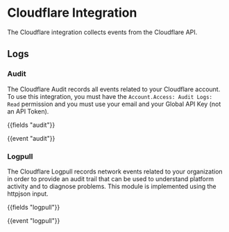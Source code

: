 # Cloudflare Integration

The Cloudflare integration collects events from the Cloudflare API.

## Logs

### Audit

The Cloudflare Audit records all events related to your Cloudflare account. 
To use this integration, you must have the `Account.Access: Audit Logs: Read` permission and you must use your email and your Global API Key (not an API Token).

{{fields "audit"}}

{{event "audit"}}

### Logpull

The Cloudflare Logpull records network events related to your organization in order to provide an audit trail that can be used to understand platform activity and to diagnose problems. This module is implemented using the httpjson input.

{{fields "logpull"}}

{{event "logpull"}}